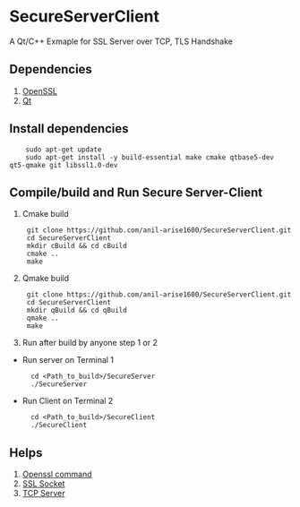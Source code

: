 # SecureServerClient
A Qt/C++ Exmaple for SSL Server over TCP, TLS Handshake



## Dependencies
1. [OpenSSL](https://www.openssl.org/source/)
2. [Qt](https://www.qt.io/product/development-tools)

## Install dependencies

		sudo apt-get update
		sudo apt-get install -y build-essential make cmake qtbase5-dev qt5-qmake git libssl1.0-dev

## Compile/build and Run Secure Server-Client


1. Cmake build

		git clone https://github.com/anil-arise1600/SecureServerClient.git
		cd SecureServerClient
		mkdir cBuild && cd cBuild
		cmake ..
		make
		
2. Qmake build
		
		git clone https://github.com/anil-arise1600/SecureServerClient.git
		cd SecureServerClient
		mkdir qBuild && cd qBuild
		qmake ..
		make
		
3. Run after build by anyone step 1 or 2

* Run server on Terminal 1

		cd <Path_to_build>/SecureServer
		./SecureServer
		
* Run Client on Terminal 2

		cd <Path_to_build>/SecureClient
		./SecureClient
		
		
## Helps

1. [Openssl command](https://www.openssl.org/docs/man1.1.1/man1/openssl.html)
2. [SSL Socket](https://doc.qt.io/qt-6/qsslsocket.html)
3. [TCP Server](https://doc.qt.io/qt-6/qtcpserver.html)


